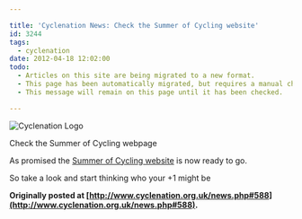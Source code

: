 ```yaml
---

title: 'Cyclenation News: Check the Summer of Cycling website'
id: 3244
tags:
  - cyclenation
date: 2012-04-18 12:02:00
todo:
  - Articles on this site are being migrated to a new format.
  - This page has been automatically migrated, but requires a manual check-&-tune to ensure the format and links all work as expected.
  - This message will remain on this page until it has been checked.

---
```


![Cyclenation Logo](http://www.pompeybug.co.uk/wp-content/plugins/wp-cyclenation-news/cnlogo.jpg)<p>Check the Summer of Cycling webpage

As promised the [Summer of Cycling website](http://www.summerofcycling.net/ "summer of cycling") is now ready to go.

So take a look and start thinking who your +1 might be

**Originally posted at [http://www.cyclenation.org.uk/news.php#588](http://www.cyclenation.org.uk/news.php#588).**